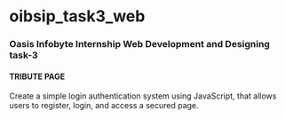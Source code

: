 # oibsip_task3_web
### Oasis Infobyte Internship Web Development and Designing task-3
#### TRIBUTE PAGE


Create a simple login authentication system using JavaScript, that allows users to register, login, and access a secured page.